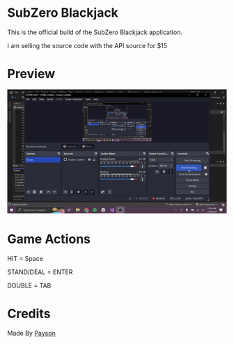 # SubZero Blackjack

This is the official build of the SubZero Blackjack application.

I am selling the source code with the API source for $15

# Preview

![](preview.gif)

# Game Actions

HIT = Space

STAND/DEAL = ENTER

DOUBLE = TAB

# Credits

Made By [Payson](https://github.com/paysonism)
